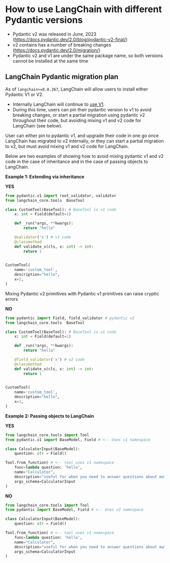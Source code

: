 # How to use LangChain with different Pydantic versions

- Pydantic v2 was released in June, 2023 (https://docs.pydantic.dev/2.0/blog/pydantic-v2-final/)
- v2 contains has a number of breaking changes (https://docs.pydantic.dev/2.0/migration/)
- Pydantic v2 and v1 are under the same package name, so both versions cannot be installed at the same time

## LangChain Pydantic migration plan

As of `langchain>=0.0.267`, LangChain will allow users to install either Pydantic V1 or V2. 
   * Internally LangChain will continue to [use V1](https://docs.pydantic.dev/latest/migration/#continue-using-pydantic-v1-features).
   * During this time, users can pin their pydantic version to v1 to avoid breaking changes, or start a partial
   migration using pydantic v2 throughout their code, but avoiding mixing v1 and v2 code for LangChain (see below).

User can either pin to pydantic v1, and upgrade their code in one go once LangChain has migrated to v2 internally, or they can start a partial migration to v2, but must avoid mixing v1 and v2 code for LangChain.

Below are two examples of showing how to avoid mixing pydantic v1 and v2 code in
the case of inheritance and in the case of passing objects to LangChain.

**Example 1: Extending via inheritance**

**YES** 

```python
from pydantic.v1 import root_validator, validator
from langchain_core.tools  BaseTool

class CustomTool(BaseTool): # BaseTool is v1 code
    x: int = Field(default=1)

    def _run(*args, **kwargs):
        return "hello"

    @validator('x') # v1 code
    @classmethod
    def validate_x(cls, x: int) -> int:
        return 1
    

CustomTool(
    name='custom_tool',
    description="hello",
    x=1,
)
```

Mixing Pydantic v2 primitives with Pydantic v1 primitives can raise cryptic errors

**NO** 

```python
from pydantic import Field, field_validator # pydantic v2
from langchain_core.tools  BaseTool

class CustomTool(BaseTool): # BaseTool is v1 code
    x: int = Field(default=1)

    def _run(*args, **kwargs):
        return "hello"

    @field_validator('x') # v2 code
    @classmethod
    def validate_x(cls, x: int) -> int:
        return 1
    

CustomTool( 
    name='custom_tool',
    description="hello",
    x=1,
)
```

**Example 2: Passing objects to LangChain**

**YES**

```python
from langchain_core.tools import Tool
from pydantic.v1 import BaseModel, Field # <-- Uses v1 namespace

class CalculatorInput(BaseModel):
    question: str = Field()

Tool.from_function( # <-- tool uses v1 namespace
    func=lambda question: 'hello',
    name="Calculator",
    description="useful for when you need to answer questions about math",
    args_schema=CalculatorInput
)
```

**NO**

```python
from langchain_core.tools import Tool
from pydantic import BaseModel, Field # <-- Uses v2 namespace

class CalculatorInput(BaseModel):
    question: str = Field()

Tool.from_function( # <-- tool uses v1 namespace
    func=lambda question: 'hello',
    name="Calculator",
    description="useful for when you need to answer questions about math",
    args_schema=CalculatorInput
)
```
